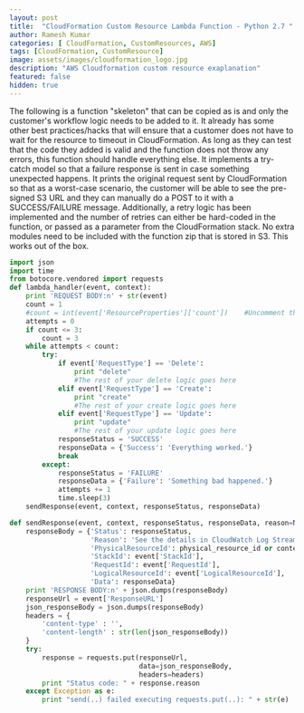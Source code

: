 ```yaml
---
layout: post
title:  "CloudFormation Custom Resource Lambda Function - Python 2.7 "
author: Ramesh Kumar
categories: [ CloudFormation, CustomResources, AWS]
tags: [CloudFormation, CustomResource]
image: assets/images/cloudformation_logo.jpg
description: "AWS Cloudformation custom resource exaplanation"
featured: false
hidden: true
---
```

The following is a function "skeleton" that can be copied as is and only the customer's workflow logic needs to be added to it. It already has some other best practices/hacks that will ensure that a customer does not have to wait for the resource to timeout in CloudFormation. As long as they can test that the code they added is valid and the function does not throw any errors, this function should handle everything else. It implements a try-catch model so that a failure response is sent in case something unexpected happens. It prints the original request sent by CloudFormation so that as a worst-case scenario, the customer will be able to see the pre-signed S3 URL and they can manually do a POST to it with a SUCCESS/FAILURE message. Additionally, a retry logic has been implemented and the number of retries can either be hard-coded in the function, or passed as a parameter from the CloudFormation stack. No extra modules need to be included with the function zip that is stored in S3. This works out of the box.

```python
import json
import time
from botocore.vendored import requests
def lambda_handler(event, context):
    print 'REQUEST BODY:n' + str(event)
    count = 1
    #count = int(event['ResourceProperties']['count'])    #Uncomment this line if you are configuring the number of retries through the CFN template
    attempts = 0
    if count <= 3:
        count = 3
    while attempts < count:
        try:
            if event['RequestType'] == 'Delete':
                print "delete"
                #The rest of your delete logic goes here
            elif event['RequestType'] == 'Create':
                print "create"
                #The rest of your create logic goes here
            elif event['RequestType'] == 'Update':
                print "update"
                #The rest of your update logic goes here
            responseStatus = 'SUCCESS'
            responseData = {'Success': 'Everything worked.'}
            break
        except:
            responseStatus = 'FAILURE'
            responseData = {'Failure': 'Something bad happened.'}
            attempts += 1
            time.sleep(3)
    sendResponse(event, context, responseStatus, responseData)

def sendResponse(event, context, responseStatus, responseData, reason=None, physical_resource_id=None):
    responseBody = {'Status': responseStatus,
                    'Reason': 'See the details in CloudWatch Log Stream: ' + context.log_stream_name,
                    'PhysicalResourceId': physical_resource_id or context.log_stream_name,
                    'StackId': event['StackId'],
                    'RequestId': event['RequestId'],
                    'LogicalResourceId': event['LogicalResourceId'],
                    'Data': responseData}
    print 'RESPONSE BODY:n' + json.dumps(responseBody)
    responseUrl = event['ResponseURL']
    json_responseBody = json.dumps(responseBody)
    headers = {
        'content-type' : '',
        'content-length' : str(len(json_responseBody))
    }
    try:
        response = requests.put(responseUrl,
                                data=json_responseBody,
                                headers=headers)
        print "Status code: " + response.reason
    except Exception as e:
        print "send(..) failed executing requests.put(..): " + str(e)
```
